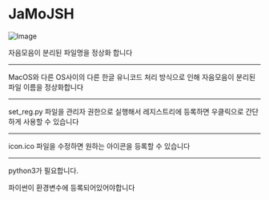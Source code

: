 # JaMoJSH
![Image](https://github.com/user-attachments/assets/42fd30b7-fef7-4447-9b76-5ad6bbd6a383)
 
 자음모음이 분리된 파일명을 정상화 합니다

***
MacOS와 다른 OS사이의 다른 한글 유니코드 처리 방식으로 인해
자음모음이 분리된 파일 이름을 정상화합니다

***

set_reg.py 파일을 관리자 권한으로 실행해서
레지스트리에 등록하면
우클릭으로 간단하게 사용할 수 있습니다

***
icon.ico 파일을 수정하면
원하는 아이콘을 등록할 수 있습니다

***
python3가 필요합니다.

파이썬이 환경변수에 등록되어있어야합니다
